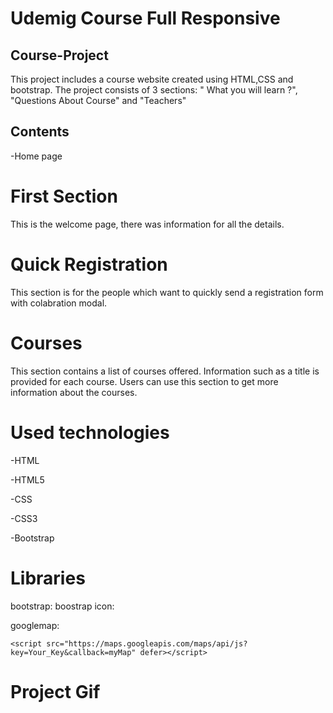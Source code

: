 <h1>Udemig Course Full Responsive</h1>

<h2>Course-Project</h2>

This project includes a course website created using HTML,CSS and bootstrap. The project consists of 3 sections: " What you will learn ?", "Questions About Course" and "Teachers"
<h2>Contents</h2>

-Home page


<h1>First Section</h1>

This is the welcome page, there was information for all the details.

<h1>Quick Registration</h1>

This section is for the people which want to quickly send a registration form with colabration modal.
<h1>Courses</h1>

This section contains a list of courses offered. Information such as a title is provided for each course. Users can use this section to get more information about the courses.

<h1>Used technologies</h1>

<p> -HTML</p>
<p>-HTML5 </p>
<p> -CSS</p>
<p>-CSS3 </p>
<p>-Bootstrap </p>

<h1>Libraries</h1>

   bootstrap: <link href="https://cdn.jsdelivr.net/npm/bootstrap@5.3.2/dist/css/bootstrap.min.css" rel="stylesheet"
        integrity="sha384-T3c6CoIi6uLrA9TneNEoa7RxnatzjcDSCmG1MXxSR1GAsXEV/Dwwykc2MPK8M2HN" crossorigin="anonymous" />
    <script src="https://cdn.jsdelivr.net/npm/bootstrap@5.3.2/dist/js/bootstrap.bundle.min.js"
        integrity="sha384-C6RzsynM9kWDrMNeT87bh95OGNyZPhcTNXj1NW7RuBCsyN/o0jlpcV8Qyq46cDfL"
        crossorigin="anonymous"></script>
 boostrap icon:   <link rel="stylesheet" href="https://cdn.jsdelivr.net/npm/bootstrap-icons@1.11.1/font/bootstrap-icons.css" />
    <link rel="stylesheet" href="style.css" />

   googlemap:  <script>
        function myMap() {
            var mapProp = {
                center: new google.maps.LatLng(43.2668557, 19.9890659),
                zoom: 11,
            };
            var map = new google.maps.Map(document.getElementById("googleMap"), mapProp);
        }
    </script>

    <script src="https://maps.googleapis.com/maps/api/js?key=Your_Key&callback=myMap" defer></script>


<h1>Project Gif</h1>

<img src="Udemig-courses.gif" alt="">

<!--  -->

